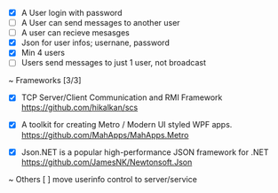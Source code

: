 - [X]  A User login with password
- [ ]  A User can send messages to another user
- [ ]  A user can recieve mesasges
- [X]  Json for user infos; usernane, password
- [X]  Min 4 users
- [ ]  Users send messages to just 1 user, not broadcast

~ Frameworks [3/3]
  - [X] TCP Server/Client Communication and RMI Framework https://github.com/hikalkan/scs
  - [X] A toolkit for creating Metro / Modern UI styled WPF apps. https://github.com/MahApps/MahApps.Metro
  - [X] Json.NET is a popular high-performance JSON framework for .NET https://github.com/JamesNK/Newtonsoft.Json


~ Others
  [ ] move userinfo control to server/service
  